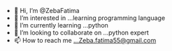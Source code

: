 - 👋 Hi, I’m @ZebaFatima
- 👀 I’m interested in ...learning programming language
- 🌱 I’m currently learning ...python
- 💞️ I’m looking to collaborate on ...python expert
- 📫 How to reach me ...Zeba.fatima55@gmail.com

